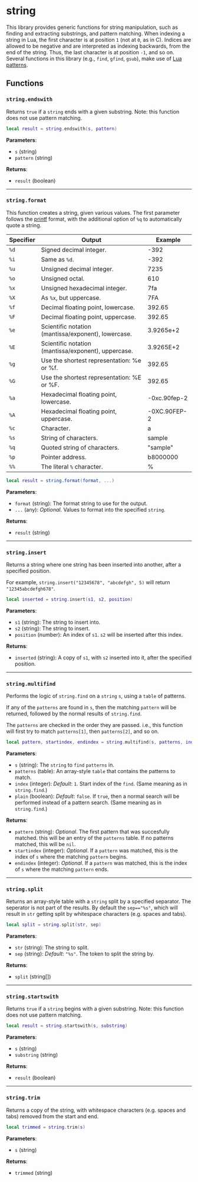 # string
<div class="search_terms" style="display: none">string</div>

<!---
	This file is autogenerated. Do not edit this file manually. Your changes will be ignored.
	More information: https://github.com/MWSE/MWSE/tree/master/docs
-->

This library provides generic functions for string manipulation, such as finding and extracting substrings, and pattern matching. When indexing a string in Lua, the first character is at position `1` (not at `0`, as in C). Indices are allowed to be negative and are interpreted as indexing backwards, from the end of the string. Thus, the last character is at position `-1`, and so on.
Several functions in this library (e.g., `find`, `gfind`, `gsub`), make use of [Lua patterns](https://www.lua.org/pil/20.2.html).

## Functions

### `string.endswith`
<div class="search_terms" style="display: none">endswith</div>

Returns `true` if a `string` ends with a given substring.
Note: this function does not use pattern matching.

```lua
local result = string.endswith(s, pattern)
```

**Parameters**:

* `s` (string)
* `pattern` (string)

**Returns**:

* `result` (boolean)

***

### `string.format`
<div class="search_terms" style="display: none">format</div>

This function creates a string, given various values. The first parameter follows the [printf](http://www.cplusplus.com/reference/cstdio/printf) format, with the additional option of `%q` to automatically quote a string.

Specifier | Output												  | Example
--------- | ------------------------------------------------------- | -------------
`%d`	  | Signed decimal integer.								 | -392
`%i`	  | Same as `%d`.										   | -392
`%u`	  | Unsigned decimal integer.							   | 7235
`%o`	  | Unsigned octal.										 | 610
`%x`	  | Unsigned hexadecimal integer.						   | 7fa
`%X`	  | As `%x`, but uppercase.								 | 7FA
`%f`	  | Decimal floating point, lowercase.					  | 392.65
`%F`	  | Decimal floating point, uppercase.					  | 392.65
`%e`	  | Scientific notation (mantissa/exponent), lowercase.	 | 3.9265e+2
`%E`	  | Scientific notation (mantissa/exponent), uppercase.	 | 3.9265E+2
`%g`	  | Use the shortest representation: %e or %f.			  | 392.65
`%G`	  | Use the shortest representation: %E or %F.			  | 392.65
`%a`	  | Hexadecimal floating point, lowercase.				  | -0xc.90fep-2
`%A`	  | Hexadecimal floating point, uppercase.				  | -0XC.90FEP-2
`%c`	  | Character.											  | a
`%s`	  | String of characters.								   | sample
`%q`	  | Quoted string of characters.							| "sample"
`%p`	  | Pointer address.										| b8000000
`%%`	  | The literal `%` character.							  | %

```lua
local result = string.format(format, ...)
```

**Parameters**:

* `format` (string): The format string to use for the output.
* `...` (any): *Optional*. Values to format into the specified `string`.

**Returns**:

* `result` (string)

***

### `string.insert`
<div class="search_terms" style="display: none">insert</div>

Returns a string where one string has been inserted into another, after a specified position.
		
For example, `string.insert("12345678", "abcdefgh", 5)` will return `"12345abcdefgh678"`.

```lua
local inserted = string.insert(s1, s2, position)
```

**Parameters**:

* `s1` (string): The string to insert into.
* `s2` (string): The string to insert.
* `position` (number): An index of `s1`. `s2` will be inserted after this index.

**Returns**:

* `inserted` (string): A copy of `s1`, with `s2` inserted into it, after the specified position.

***

### `string.multifind`
<div class="search_terms" style="display: none">multifind</div>

Performs the logic of `string.find` on a `string` `s`, using a `table` of patterns.

If any of the `patterns` are found in `s`, then the matching `pattern` will be returned, followed by the normal results of `string.find`.
	
The `patterns` are checked in the order they are passed. i.e., this function will first try to match `patterns[1]`, then `patterns[2]`, and so on.

```lua
local pattern, startindex, endindex = string.multifind(s, patterns, index, plain)
```

**Parameters**:

* `s` (string): The `string` to `find` `patterns` in.
* `patterns` (table): An array-style `table` that contains the patterns to match.
* `index` (integer): *Default*: `1`. Start index of the `find`. (Same meaning as in `string.find`.)
* `plain` (boolean): *Default*: `false`. If `true`, then a normal search will be performed instead of a pattern search. (Same meaning as in `string.find`.)

**Returns**:

* `pattern` (string): *Optional*. The first pattern that was succesfully matched. this will be an entry of the `patterns` table. If no patterns matched, this will be `nil`.
* `startindex` (integer): *Optional*. If a `pattern` was matched, this is the index of `s` where the matching `pattern` begins.
* `endindex` (integer): *Optional*. If a `pattern` was matched, this is the index of `s` where the matching `pattern` ends.

***

### `string.split`
<div class="search_terms" style="display: none">split</div>

Returns an array-style table with a `string` split by a specified separator. The seperator is not part of the results. By default the `sep=="%s"`, which will result in `str` getting split by whitespace characters (e.g. spaces and tabs).

```lua
local split = string.split(str, sep)
```

**Parameters**:

* `str` (string): The string to split.
* `sep` (string): *Default*: `"%s"`. The token to split the string by.

**Returns**:

* `split` (string[])

***

### `string.startswith`
<div class="search_terms" style="display: none">startswith</div>

Returns `true` if a `string` begins with a given substring.
	Note: this function does not use pattern matching.

```lua
local result = string.startswith(s, substring)
```

**Parameters**:

* `s` (string)
* `substring` (string)

**Returns**:

* `result` (boolean)

***

### `string.trim`
<div class="search_terms" style="display: none">trim</div>

Returns a copy of the string, with whitespace characters (e.g. spaces and tabs) removed from the start and end.

```lua
local trimmed = string.trim(s)
```

**Parameters**:

* `s` (string)

**Returns**:

* `trimmed` (string)


